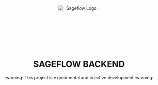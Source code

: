 <div align="center">
    <a href="#" target="_blank">
        <img src="https://raw.githubusercontent.com/sageflow/sageflow/main/media/logo.png" alt="Sageflow Logo" width="140" height="140"></img>
    </a>
</div>

<h1 align="center">SAGEFLOW BACKEND</h1>

<p align="center">
:warning:  This project is experimental and in active development  :warning:
</p>
